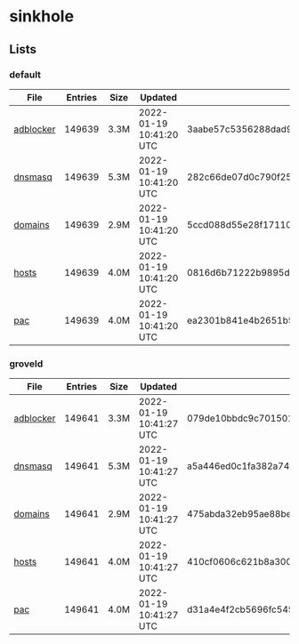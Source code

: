# sinkhole

## Lists

### default

|File|Entries|Size|Updated|Hash|
|-|-|-|-|-|
|[adblocker](https://raw.githubusercontent.com/groveld/sinkhole/lists/default/adblocker.txt)|149639|3.3M|2022-01-19 10:41:20 UTC|3aabe57c5356288dad9e66e2c3a755e7dca3fce80baa19e9d4b2aed50983c90b|
|[dnsmasq](https://raw.githubusercontent.com/groveld/sinkhole/lists/default/dnsmasq.txt)|149639|5.3M|2022-01-19 10:41:20 UTC|282c66de07d0c790f25fddc66d08f07ff9a44fef9805d9e5c7eb57ecac0c50e3|
|[domains](https://raw.githubusercontent.com/groveld/sinkhole/lists/default/domains.txt)|149639|2.9M|2022-01-19 10:41:20 UTC|5ccd088d55e28f171104119fbcf03c3e52eec990d445b0f3ef068d89e7f7da21|
|[hosts](https://raw.githubusercontent.com/groveld/sinkhole/lists/default/hosts.txt)|149639|4.0M|2022-01-19 10:41:20 UTC|0816d6b71222b9895d217e0cb1337a89c93df82ed1cb0cd450007cfa2c9b484f|
|[pac](https://raw.githubusercontent.com/groveld/sinkhole/lists/default/pac.txt)|149639|4.0M|2022-01-19 10:41:20 UTC|ea2301b841e4b2651b5146f92f3f5249fed0adc81a3240f11094bec8e9f2cc6f|

### groveld

|File|Entries|Size|Updated|Hash|
|-|-|-|-|-|
|[adblocker](https://raw.githubusercontent.com/groveld/sinkhole/lists/groveld/adblocker.txt)|149641|3.3M|2022-01-19 10:41:27 UTC|079de10bbdc9c701501fbb924858fc2b8abd93891199f9f61270c0c5d3e3cd0f|
|[dnsmasq](https://raw.githubusercontent.com/groveld/sinkhole/lists/groveld/dnsmasq.txt)|149641|5.3M|2022-01-19 10:41:27 UTC|a5a446ed0c1fa382a74fec681338e9bb6e44dc10b4d317fdf7d88cb22e6c321b|
|[domains](https://raw.githubusercontent.com/groveld/sinkhole/lists/groveld/domains.txt)|149641|2.9M|2022-01-19 10:41:27 UTC|475abda32eb95ae88bec8babe7bac4929ddaf4818a59c23ae436dbb739fe6f0a|
|[hosts](https://raw.githubusercontent.com/groveld/sinkhole/lists/groveld/hosts.txt)|149641|4.0M|2022-01-19 10:41:27 UTC|410cf0606c621b8a3001fda8e09e8e775749b362ce83249185cf21bbabb90c61|
|[pac](https://raw.githubusercontent.com/groveld/sinkhole/lists/groveld/pac.txt)|149641|4.0M|2022-01-19 10:41:27 UTC|d31a4e4f2cb5696fc545cc01407cfa6dcb681f08074332e6321c85e9fa325cd5|
